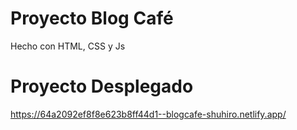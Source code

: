 # Proyecto Blog Café
Hecho con HTML, CSS y Js
# Proyecto Desplegado
https://64a2092ef8f8e623b8ff44d1--blogcafe-shuhiro.netlify.app/
